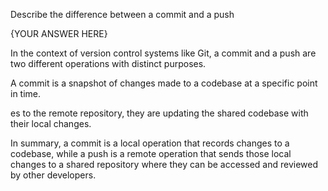 Describe the difference between a commit and a push


{YOUR ANSWER HERE}

In the context of version control systems like Git, a commit and a push are two different operations with distinct purposes.

A commit is a snapshot of changes made to a codebase at a specific point in time. 

 es to the remote repository, they are updating the shared codebase with their local changes.

In summary, a commit is a local operation that records changes to a codebase, while a push is a remote operation that sends those local changes to a shared repository where they can be accessed and reviewed by other developers.



 